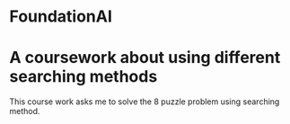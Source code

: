 # FoundationAI
A coursework about using different searching methods
====================
This course work asks me to solve the 8 puzzle problem using searching method.
